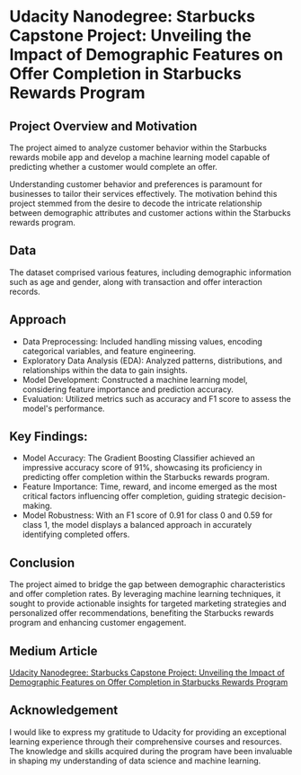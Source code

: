 # Udacity Nanodegree: Starbucks Capstone Project: Unveiling the Impact of Demographic Features on Offer Completion in Starbucks Rewards Program
## Project Overview and Motivation

The project aimed to analyze customer behavior within the Starbucks rewards mobile app and develop a machine learning model capable of predicting whether a customer would complete an offer.

Understanding customer behavior and preferences is paramount for businesses to tailor their services effectively. 
The motivation behind this project stemmed from the desire to decode the intricate relationship between demographic attributes and customer actions within the Starbucks rewards program.

## Data

The dataset comprised various features, including demographic information such as age and gender, along with transaction and offer interaction records.

## Approach
- Data Preprocessing: Included handling missing values, encoding categorical variables, and feature engineering.
- Exploratory Data Analysis (EDA): Analyzed patterns, distributions, and relationships within the data to gain insights.
- Model Development: Constructed a machine learning model, considering feature importance and prediction accuracy.
- Evaluation: Utilized metrics such as accuracy and F1 score to assess the model's performance.

## Key Findings:

- Model Accuracy: The Gradient Boosting Classifier achieved an impressive accuracy score of 91%, showcasing its proficiency in predicting offer completion within the Starbucks rewards program.
- Feature Importance: Time, reward, and income emerged as the most critical factors influencing offer completion, guiding strategic decision-making.
- Model Robustness: With an F1 score of 0.91 for class 0 and 0.59 for class 1, the model displays a balanced approach in accurately identifying completed offers.

## Conclusion
The project aimed to bridge the gap between demographic characteristics and offer completion rates. 
By leveraging machine learning techniques, it sought to provide actionable insights for targeted marketing strategies and personalized offer recommendations, benefiting the Starbucks rewards program and enhancing customer engagement.

## Medium Article
[Udacity Nanodegree: Starbucks Capstone Project: Unveiling the Impact of Demographic Features on Offer Completion in Starbucks Rewards Program
](https://medium.com/@thomas-muehlbauer/udacity-nanodegree-starbucks-capstone-project-unveiling-the-impact-of-demographic-features-on-72df12097cc3)

## Acknowledgement
I would like to express my gratitude to Udacity for providing an exceptional learning experience through their comprehensive courses and resources. 
The knowledge and skills acquired during the program have been invaluable in shaping my understanding of data science and machine learning.
